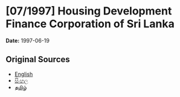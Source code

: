# [07/1997] Housing Development Finance Corporation of Sri Lanka

**Date:** 1997-06-19

## Original Sources

- [English](https://documents.gov.lk/view/acts/1997/6/07-1997_E.pdf)
- [සිංහල](https://documents.gov.lk/view/acts/1997/6/07-1997_S.pdf)
- [தமிழ்](https://documents.gov.lk/view/acts/1997/6/07-1997_T.pdf)

